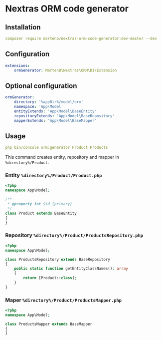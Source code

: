 # Nextras ORM code generator

## Installation
```yaml
composer require martenb/nextras-orm-code-generator:dev-master --dev
```

## Configuration

```yaml
extensions:
    ormGenerator: MartenB\Nextras\ORM\DI\Extension
```

## Optional configuration

```yaml
ormGenerator:
    directory: '%appDir%/model/orm'
    namespace: 'App\Model'
    entityExtends: 'App\Model\BaseEntity'
    repositoryExtends: 'App\Model\BaseRepository'
    mapperExtends: 'App\Model\BaseMapper'
```

## Usage

```yaml
php bin/console orm:generator Product Products
```

This command creates entity, repository and mapper in ```%directory%/Product```.

### Entity ```%directory%/Product/Product.php```

```php
<?php
namespace App\Model;

/**
 * @property int $id {primary}
 */
class Product extends BaseEntity
{
}
```

### Repository ```%directory%/Product/ProductsRepository.php```

```php
<?php
namespace App\Model;

class ProductsRepository extends BaseRepository
{
	public static function getEntityClassNames(): array
	{
		return [Product::class];
	}
}
```

### Maper ```%directory%/Product/ProductsMapper.php```

```php
<?php
namespace App\Model;

class ProductsMapper extends BaseMapper
{
}
```
